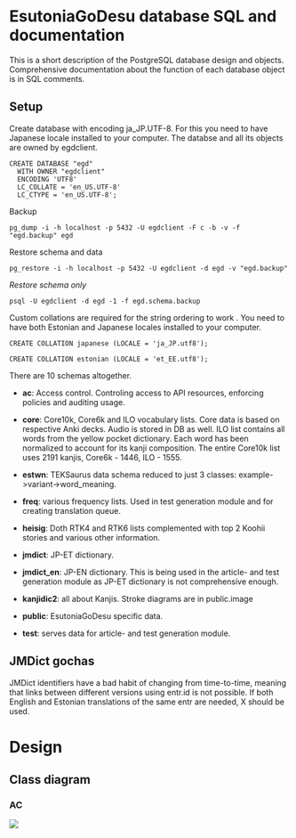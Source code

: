 # EsutoniaGoDesu database SQL and documentation
This is a short description of the PostgreSQL database design and objects.
Comprehensive documentation about the function of each database object is in SQL comments.

## Setup
Create database with encoding ja_JP.UTF-8. For this you need to have Japanese locale installed to your computer.
The databse and all its objects are owned by egdclient.<br/>
```
CREATE DATABASE "egd"
  WITH OWNER "egdclient"
  ENCODING 'UTF8'
  LC_COLLATE = 'en_US.UTF-8'
  LC_CTYPE = 'en_US.UTF-8';
```


Backup<br/>
```
pg_dump -i -h localhost -p 5432 -U egdclient -F c -b -v -f "egd.backup" egd
```

Restore schema and data<br/>
```
pg_restore -i -h localhost -p 5432 -U egdclient -d egd -v "egd.backup"
```


*Restore schema only*<br/>
```
psql -U egdclient -d egd -1 -f egd.schema.backup
```

Custom collations are required for the string ordering to work . You need to have both Estonian and Japanese locales installed
 to your computer.<br/>
```
CREATE COLLATION japanese (LOCALE = 'ja_JP.utf8');
```

```
CREATE COLLATION estonian (LOCALE = 'et_EE.utf8');
```



There are 10 schemas altogether.

- **ac**: Access control. Controling access to API resources, enforcing policies and auditing usage.

- **core**: Core10k, Core6k and ILO vocabulary lists. Core data is based on respective Anki decks. Audio is stored in DB as well.
ILO list contains all words from the yellow pocket dictionary. Each word has been normalized to account for its kanji composition.
The entire Core10k list uses 2191 kanjis, Core6k - 1446, ILO - 1555.
- **estwn**: TEKSaurus data schema reduced to just 3 classes: example->variant->word_meaning.
- **freq**: various frequency lists. Used in test generation module and for creating translation queue.
- **heisig**: Doth RTK4 and RTK6 lists complemented with top 2 Koohii stories and various other information.
- **jmdict**: JP-ET dictionary.
- **jmdict_en**: JP-EN dictionary. This is being used in the article- and test generation module as JP-ET dictionary is not comprehensive enough.
- **kanjidic2**: all about Kanjis. Stroke diagrams are in public.image
- **public**: EsutoniaGoDesu specific data.
- **test**: serves data for article- and test generation module.



## JMDict gochas

JMDict identifiers have a bad habit of changing from time-to-time, meaning that links between different versions using entr.id is not possible.
If both English and Estonian translations of the same entr are needed, X should be used.


# Design
## Class diagram
### AC
<img src="https://raw.githubusercontent.com/esutoniagodesu/egd-db/master/class-diagrams/schema/ac.png"/>

